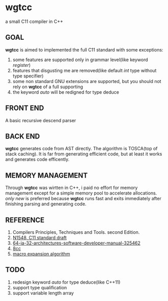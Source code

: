 # wgtcc
a small C11 compiler in C++

## GOAL
**wgtcc** is aimed to implemented the full C11 standard with some exceptions:

1. some features are supported only in grammar level(like keyword _register_)
2. features that disgusting me are removed(like default _int_ type without type specifier)
3. some non standard GNU extensions are supported, but you should not rely on **wgtcc** of a full supporting
4. the keyword _auto_ will be redigned for type deduce

## FRONT END
A basic recursive descend parser 

## BACK END
**wgtcc** generates code from AST directly. The algorithm is TOSCA(top of stack caching). It is far from generating efficient code, but at least it works and generates code efficently.

## MEMORY MANAGEMENT
Through **wgtcc** was wirtten in C++, i paid no effort for memory management except for a simple memory pool to accelerate allocations. _only_ _new_ is preferred because **wgtcc** runs fast and  exits immediately
after finishing parsing and generating code.

## REFERENCE
1. Compilers Principles, Techniques and Tools. second Edition.
2. [N1548, C11 standard draft](http://www.open-std.org/jtc1/sc22/wg14/www/docs/n1548.pdf)
3. [64-ia-32-architectures-software-developer-manual-325462](http://www.intel.com/content/www/us/en/architecture-and-technology/64-ia-32-architectures-software-developer-manual-325462.html)
3. [8cc](https://github.com/rui314/8cc)
4. [macro expansion algorithm](https://github.com/wgtdkp/wgtcc/blob/master/doc/cpp.algo.pdf)

## TODO
1. redesign keyword _auto_ for type deduce(like C++11)
2. support type qualification
3. support variable length array
